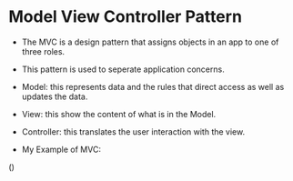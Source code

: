 # Model View Controller Pattern

- The MVC is a design pattern that assigns objects in an app to one of three roles. 
- This pattern is used to seperate application concerns.
- Model: this represents data and the rules that direct access as well as updates the data. 
- View: this show the content of what is in the Model. 
- Controller: this translates the user interaction with the view. 


- My Example of MVC:

()
